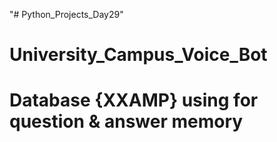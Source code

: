    "# Python_Projects_Day29" 
# University_Campus_Voice_Bot  
# Database {XXAMP} using for question & answer memory
 
